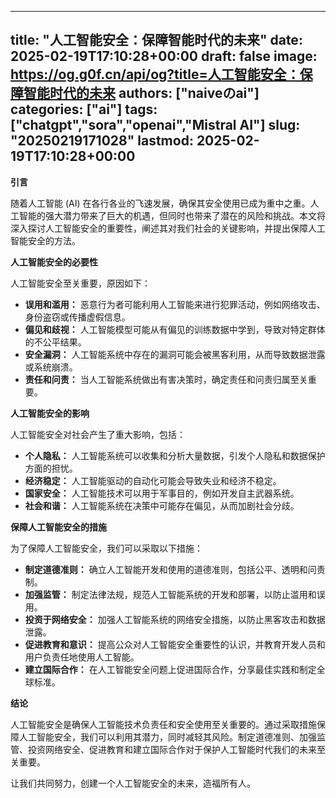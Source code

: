 
---
title: "人工智能安全：保障智能时代的未来"
date: 2025-02-19T17:10:28+00:00
draft: false
image: https://og.g0f.cn/api/og?title=人工智能安全：保障智能时代的未来
authors: ["naiveのai"]
categories: ["ai"]
tags: ["chatgpt","sora","openai","Mistral AI"]
slug: "20250219171028"
lastmod: 2025-02-19T17:10:28+00:00
---
**引言**

随着人工智能 (AI) 在各行各业的飞速发展，确保其安全使用已成为重中之重。人工智能的强大潜力带来了巨大的机遇，但同时也带来了潜在的风险和挑战。本文将深入探讨人工智能安全的重要性，阐述其对我们社会的关键影响，并提出保障人工智能安全的方法。

**人工智能安全的必要性**

人工智能安全至关重要，原因如下：

* **误用和滥用：** 恶意行为者可能利用人工智能来进行犯罪活动，例如网络攻击、身份盗窃或传播虚假信息。
* **偏见和歧视：** 人工智能模型可能从有偏见的训练数据中学到，导致对特定群体的不公平结果。
* **安全漏洞：** 人工智能系统中存在的漏洞可能会被黑客利用，从而导致数据泄露或系统崩溃。
* **责任和问责：** 当人工智能系统做出有害决策时，确定责任和问责归属至关重要。

**人工智能安全的影响**

人工智能安全对社会产生了重大影响，包括：

* **个人隐私：** 人工智能系统可以收集和分析大量数据，引发个人隐私和数据保护方面的担忧。
* **经济稳定：** 人工智能驱动的自动化可能会导致失业和经济不稳定。
* **国家安全：** 人工智能技术可以用于军事目的，例如开发自主武器系统。
* **社会和谐：** 人工智能系统在决策中可能存在偏见，从而加剧社会分歧。

**保障人工智能安全的措施**

为了保障人工智能安全，我们可以采取以下措施：

* **制定道德准则：** 确立人工智能开发和使用的道德准则，包括公平、透明和问责制。
* **加强监管：** 制定法律法规，规范人工智能系统的开发和部署，以防止滥用和误用。
* **投资于网络安全：** 加强人工智能系统的网络安全措施，以防止黑客攻击和数据泄露。
* **促进教育和意识：** 提高公众对人工智能安全重要性的认识，并教育开发人员和用户负责任地使用人工智能。
* **建立国际合作：** 在人工智能安全问题上促进国际合作，分享最佳实践和制定全球标准。

**结论**

人工智能安全是确保人工智能技术负责任和安全使用至关重要的。通过采取措施保障人工智能安全，我们可以利用其潜力，同时减轻其风险。制定道德准则、加强监管、投资网络安全、促进教育和建立国际合作对于保护人工智能时代我们的未来至关重要。

让我们共同努力，创建一个人工智能安全的未来，造福所有人。